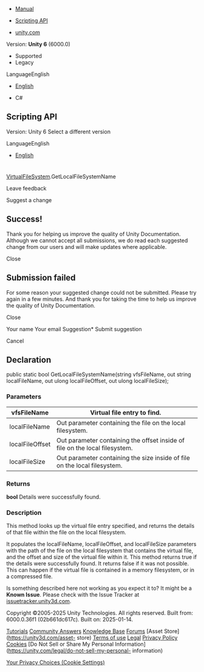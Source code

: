 [ ]()

  * [Manual](../Manual/index.html)
  * [Scripting API](../ScriptReference/index.html)

  * [unity.com](https://unity.com/)

Version: **Unity 6** (6000.0)

  * Supported
  * Legacy

LanguageEnglish

  * [English]()

  * C#

[ ](https://docs.unity3d.com)

## Scripting API

Version: Unity 6 Select a different version

LanguageEnglish

  * [English]()

#
[VirtualFileSystem](Unity.IO.LowLevel.Unsafe.VirtualFileSystem.html).GetLocalFileSystemName

Leave feedback

Suggest a change

## Success!

Thank you for helping us improve the quality of Unity Documentation. Although
we cannot accept all submissions, we do read each suggested change from our
users and will make updates where applicable.

Close

## Submission failed

For some reason your suggested change could not be submitted. Please <a>try
again</a> in a few minutes. And thank you for taking the time to help us
improve the quality of Unity Documentation.

Close

Your name Your email Suggestion* Submit suggestion

Cancel

[ ]()

## Declaration

public static bool GetLocalFileSystemName(string vfsFileName, out string
localFileName, out ulong localFileOffset, out ulong localFileSize);

### Parameters

vfsFileName | Virtual file entry to find.  
---|---  
localFileName | Out parameter containing the file on the local filesystem.  
localFileOffset | Out parameter containing the offset inside of file on the local filesystem.  
localFileSize | Out parameter containing the size inside of file on the local filesystem.  
  
### Returns

**bool** Details were successfully found.

### Description

This method looks up the virtual file entry specified, and returns the details
of that file within the file on the local filesystem.

It populates the localFileName, localFileOffset, and localFileSize parameters
with the path of the file on the local filesystem that contains the virtual
file, and the offset and size of the virtual file within it. This method
returns true if the details were successfully found. It returns false if it
was not possible. This can happen if the virtual file is contained in a memory
filesystem, or in a compressed file.

Is something described here not working as you expect it to? It might be a
**Known Issue**. Please check with the Issue Tracker at
[issuetracker.unity3d.com](https://issuetracker.unity3d.com).

Copyright ©2005-2025 Unity Technologies. All rights reserved. Built from:
6000.0.36f1 (02b661dc617c). Built on: 2025-01-14.

[Tutorials](https://unity3d.com/learn) [Community
Answers](https://answers.unity3d.com) [Knowledge
Base](https://support.unity3d.com/hc/en-us)
[Forums](https://forum.unity3d.com) [Asset Store](https://unity3d.com/asset-
store) [Terms of use](https://docs.unity3d.com/Manual/TermsOfUse.html)
[Legal](https://unity.com/legal) [Privacy
Policy](https://unity.com/legal/privacy-policy)
[Cookies](https://unity.com/legal/cookie-policy) [Do Not Sell or Share My
Personal Information](https://unity.com/legal/do-not-sell-my-personal-
information)

[Your Privacy Choices (Cookie Settings)](javascript:void\(0\);)

